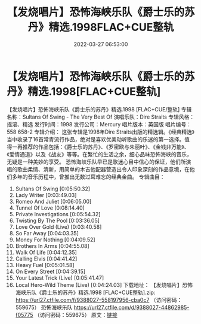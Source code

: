 ﻿---
title: 【发烧唱片】恐怖海峡乐队《爵士乐的苏丹》精选.1998FLAC+CUE整轨
date: 2022-03-27 06:53:00
categories: 外语音乐
tags: 外语音乐
---
# 【发烧唱片】恐怖海峡乐队《爵士乐的苏丹》精选.1998[FLAC+CUE整轨]

【发烧唱片】恐怖海峡乐队《爵士乐的苏丹》精选.1998 [FLAC+CUE/整轨]
专辑名称：Sultans Of Swing - The Very Best Of
演唱乐队：Dire Straits
专辑风格：摇滚、精选
发行时间：1998
发行公司：Mercury
唱片版本：英国版
唱片编号：558 658-2
专辑介绍：
这张专辑是1998年Dire
Straits出版的精选辑。《经典精选》当中收录了16首常青流行作品，绝对是喜欢优美动听歌曲的乐迷的第一选择。值得一再推荐的作品包括：《爵士乐的苏丹》、《罗密欧与朱丽叶》、《金钱非万能》、《爱情通道》以及《战友》等等。在繁忙的生活之余，细心品味恐怖海峡的音乐，无疑是一种美妙的享受。
恐怖海峡乐队早已是歌迷心目中信心的保证，他们所演唱的歌曲柔情、清新，用简单的木吉他配器营造出令人印象深刻的作品意境，在他们多年的音乐历程中，曾推出无数过耳难忘的经典金曲。
专辑曲目：
01. Sultans Of Swing
[0:05:50.32]
02. Lady Writer
[0:03:49.03]
03. Romeo And Juliet
[0:06:05.00]
04. Tunnel Of Love
[0:08:14.40]
05. Private Investigations
[0:05:54.32]
06. Twisting By The Pool
[0:03:36.05]
07. Love Over Gold (Live)
[0:03:40.58]
08. So Far Away
[0:04:03.35]
09. Money For Nothing
[0:04:09.52]
10. Brothers In Arms
[0:04:55.08]
11. Walk Of Life
[0:04:12.35]
12. Calling Elvis
[0:04:41.42]
13. Heavy Fuel
[0:05:01.58]
14. On Every Street
[0:04:39.15]
15. Your Latest Trick (Live)
[0:05:41.47]
16. Local Hero-Wild Theme (Live)
[0:04:24.03]
下载地址：
【发烧唱片】恐怖海峡乐队《爵士乐的苏丹》精选.1998 [FLAC+CUE整轨].zip: https://url27.ctfile.com/f/9388027-558197956-cba0c7
（访问密码：559675）
恐怖海峡乐队
https://url27.ctfile.com/d/9388027-44862985-f05775
（访问密码：559675）
原文：[链接](https://blog.sina.com.cn/s/blog_1647c7e7601030we6.html)